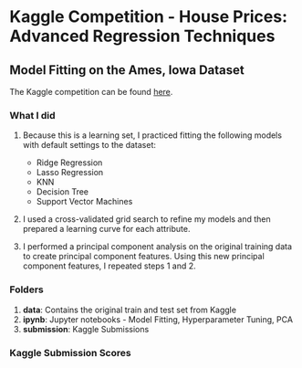 # Kaggle Competition - House Prices: Advanced Regression Techniques
## Model Fitting on the Ames, Iowa Dataset

The Kaggle competition can be found [here](https://www.kaggle.com/c/house-prices-advanced-regression-techniques/data).

### What I did

1. Because this is a learning set, I practiced fitting the following models with default settings to the dataset:
   - Ridge Regression 
   - Lasso Regression
   - KNN
   - Decision Tree
   - Support Vector Machines

2. I used a cross-validated grid search to refine my models and then prepared a learning curve for each attribute.

3. I performed a principal component analysis on the original training data to create principal component features. Using this new principal component features, I repeated steps 1 and 2.

### Folders

1. **data**: Contains the original train and test set from Kaggle
2. **ipynb**: Jupyter notebooks - Model Fitting, Hyperparameter Tuning, PCA
3. **submission**: Kaggle Submissions

### Kaggle Submission Scores
